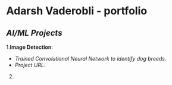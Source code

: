 # **Adarsh Vaderobli - portfolio**


## ***AI/ML Projects***

  1.**Image Detection**:
   - *Trained Convolutional Neural Network to identify dog breeds.*
   -  *Project URL:*
  
  2. 
